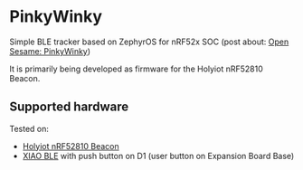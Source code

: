 # PinkyWinky

Simple BLE tracker based on ZephyrOS for nRF52x SOC (post about: [Open Sesame: PinkyWinky](https://ut.buglloc.com/iot/esphome/open-sesame/))

It is primarily being developed as firmware for the Holyiot nRF52810 Beacon.

## Supported hardware

Tested on:
  - [Holyiot nRF52810 Beacon](boards/holyiot/holyiot_21014/doc/index.rst)
  - [XIAO BLE](https://docs.zephyrproject.org/latest/boards/seeed/xiao_ble/doc/index.html) with push button on D1 (user button on Expansion Board Base)
